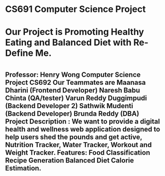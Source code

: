 # CS691 Computer Science Project
<h1>Our Project is Promoting Healthy Eating and Balanced Diet with Re-Define Me.<h1/>
<h2>Professor: Henry Wong
Computer Science Project CS692
Our Teammates are
Maanasa Dharini (Frontend Developer)
Naresh Babu Chinta (QA/tester)
Varun Reddy Duggimpudi (Backend Developer 2)
Sathwik Mudenti (Backend Developer)
Brunda Reddy (DBA)
Project Description : We want to provide a digital health and wellness web application designed to help users shed the pounds and get active, Nutrition Tracker, Water Tracker, Workout and Weight Tracker.
Features:
Food Classification
Recipe Generation
Balanced Diet
Calorie Estimation.<h2/>
